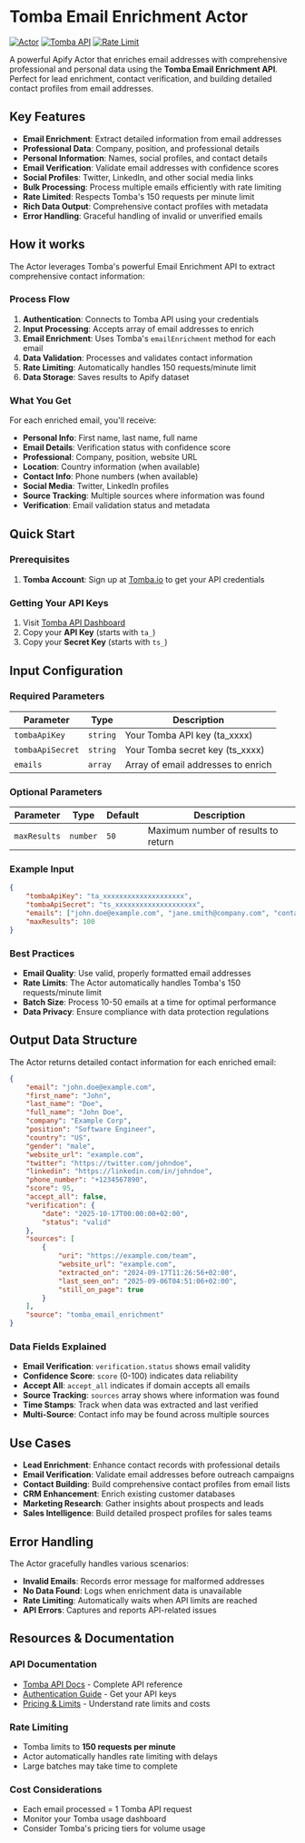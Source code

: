 # Tomba Email Enrichment Actor

[![Actor](https://img.shields.io/badge/Apify-Actor-blue)](https://apify.com/actors)
[![Tomba API](https://img.shields.io/badge/Tomba-API-green)](https://tomba.io)
[![Rate Limit](https://img.shields.io/badge/Rate%20Limit-150%2Fmin-orange)](https://tomba.io/api)

A powerful Apify Actor that enriches email addresses with comprehensive professional and personal data using the **Tomba Email Enrichment API**. Perfect for lead enrichment, contact verification, and building detailed contact profiles from email addresses.

## Key Features

- **Email Enrichment**: Extract detailed information from email addresses
- **Professional Data**: Company, position, and professional details
- **Personal Information**: Names, social profiles, and contact details
- **Email Verification**: Validate email addresses with confidence scores
- **Social Profiles**: Twitter, LinkedIn, and other social media links
- **Bulk Processing**: Process multiple emails efficiently with rate limiting
- **Rate Limited**: Respects Tomba's 150 requests per minute limit
- **Rich Data Output**: Comprehensive contact profiles with metadata
- **Error Handling**: Graceful handling of invalid or unverified emails

## How it works

The Actor leverages Tomba's powerful Email Enrichment API to extract comprehensive contact information:

### Process Flow

1. **Authentication**: Connects to Tomba API using your credentials
2. **Input Processing**: Accepts array of email addresses to enrich
3. **Email Enrichment**: Uses Tomba's `emailEnrichment` method for each email
4. **Data Validation**: Processes and validates contact information
5. **Rate Limiting**: Automatically handles 150 requests/minute limit
6. **Data Storage**: Saves results to Apify dataset

### What You Get

For each enriched email, you'll receive:

- **Personal Info**: First name, last name, full name
- **Email Details**: Verification status with confidence score
- **Professional**: Company, position, website URL
- **Location**: Country information (when available)
- **Contact Info**: Phone numbers (when available)
- **Social Media**: Twitter, LinkedIn profiles
- **Source Tracking**: Multiple sources where information was found
- **Verification**: Email validation status and metadata

## Quick Start

### Prerequisites

1. **Tomba Account**: Sign up at [Tomba.io](https://app.tomba.io/api) to get your API credentials

### Getting Your API Keys

1. Visit [Tomba API Dashboard](https://app.tomba.io/api)
2. Copy your **API Key** (starts with `ta_`)
3. Copy your **Secret Key** (starts with `ts_`)

## Input Configuration

### Required Parameters

| Parameter        | Type     | Description                        |
| ---------------- | -------- | ---------------------------------- |
| `tombaApiKey`    | `string` | Your Tomba API key (ta_xxxx)       |
| `tombaApiSecret` | `string` | Your Tomba secret key (ts_xxxx)    |
| `emails`         | `array`  | Array of email addresses to enrich |

### Optional Parameters

| Parameter    | Type     | Default | Description                         |
| ------------ | -------- | ------- | ----------------------------------- |
| `maxResults` | `number` | `50`    | Maximum number of results to return |

### Example Input

```json
{
    "tombaApiKey": "ta_xxxxxxxxxxxxxxxxxxxx",
    "tombaApiSecret": "ts_xxxxxxxxxxxxxxxxxxxx",
    "emails": ["john.doe@example.com", "jane.smith@company.com", "contact@startup.io"],
    "maxResults": 100
}
```

### Best Practices

- **Email Quality**: Use valid, properly formatted email addresses
- **Rate Limits**: The Actor automatically handles Tomba's 150 requests/minute limit
- **Batch Size**: Process 10-50 emails at a time for optimal performance
- **Data Privacy**: Ensure compliance with data protection regulations

## Output Data Structure

The Actor returns detailed contact information for each enriched email:

```json
{
    "email": "john.doe@example.com",
    "first_name": "John",
    "last_name": "Doe",
    "full_name": "John Doe",
    "company": "Example Corp",
    "position": "Software Engineer",
    "country": "US",
    "gender": "male",
    "website_url": "example.com",
    "twitter": "https://twitter.com/johndoe",
    "linkedin": "https://linkedin.com/in/johndoe",
    "phone_number": "+1234567890",
    "score": 95,
    "accept_all": false,
    "verification": {
        "date": "2025-10-17T00:00:00+02:00",
        "status": "valid"
    },
    "sources": [
        {
            "uri": "https://example.com/team",
            "website_url": "example.com",
            "extracted_on": "2024-09-17T11:26:56+02:00",
            "last_seen_on": "2025-09-06T04:51:06+02:00",
            "still_on_page": true
        }
    ],
    "source": "tomba_email_enrichment"
}
```

### Data Fields Explained

- **Email Verification**: `verification.status` shows email validity
- **Confidence Score**: `score` (0-100) indicates data reliability
- **Accept All**: `accept_all` indicates if domain accepts all emails
- **Source Tracking**: `sources` array shows where information was found
- **Time Stamps**: Track when data was extracted and last verified
- **Multi-Source**: Contact info may be found across multiple sources

## Use Cases

- **Lead Enrichment**: Enhance contact records with professional details
- **Email Verification**: Validate email addresses before outreach campaigns
- **Contact Building**: Build comprehensive contact profiles from email lists
- **CRM Enhancement**: Enrich existing customer databases
- **Marketing Research**: Gather insights about prospects and leads
- **Sales Intelligence**: Build detailed prospect profiles for sales teams

## Error Handling

The Actor gracefully handles various scenarios:

- **Invalid Emails**: Records error message for malformed addresses
- **No Data Found**: Logs when enrichment data is unavailable
- **Rate Limiting**: Automatically waits when API limits are reached
- **API Errors**: Captures and reports API-related issues

## Resources & Documentation

### API Documentation

- [Tomba API Docs](https://tomba.io/api) - Complete API reference
- [Authentication Guide](https://app.tomba.io/api) - Get your API keys
- [Pricing & Limits](https://tomba.io/pricing) - Understand rate limits and costs

### Rate Limiting

- Tomba limits to **150 requests per minute**
- Actor automatically handles rate limiting with delays
- Large batches may take time to complete

### Cost Considerations

- Each email processed = 1 Tomba API request
- Monitor your Tomba usage dashboard
- Consider Tomba's pricing tiers for volume usage
